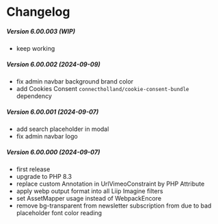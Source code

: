 Changelog
=========

##### Version 6.00.003 (WIP)
 * keep working

##### Version 6.00.002 (2024-09-09)
 * fix admin navbar background brand color
 * add Cookies Consent `connectholland/cookie-consent-bundle` dependency

##### Version 6.00.001 (2024-09-07)
 * add search placeholder in modal
 * fix admin navbar logo

##### Version 6.00.000 (2024-09-07)
 * first release
 * upgrade to PHP 8.3
 * replace custom Annotation in UrlVimeoConstraint by PHP Attribute
 * apply webp output format into all Liip Imagine filters
 * set AssetMapper usage instead of WebpackEncore
 * remove bg-transparent from newsletter subscription from due to bad placeholder font color reading
